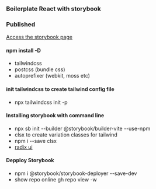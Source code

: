 ### Boilerplate React with storybook

### Published

[Access the storybook page](https://michelribeiro.github.io/react-storybook-vite)

#### npm install -D

- tailwindcss
- postcss (bundle css)
- autoprefixer (webkit, moss etc)

#### init tailwindcss to create tailwind config file

- npx tailwindcss init -p

#### Installing storybook with command line

- npx sb init --builder @storybook/builder-vite --use-npm
- clsx to create variation classes for tailwind
- npm i --save clsx
- [radix ui](http://radix-ui.com)

#### Depploy Storybook

- npm i @storybook/storybook-deployer --save-dev
- show repo online gh repo view -w
